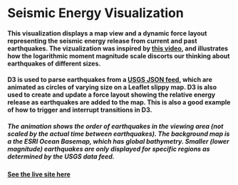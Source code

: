 # Seismic Energy Visualization
#### This visualization displays a map view and a dynamic force layout representing the seismic energy release from current and past earthquakes.  The vizualization was inspired by [this video](https://www.facebook.com/GreatShakeOut/videos/10154330904266759/), and illustrates how the logarithmic moment magnitude scale discorts our thinking about earthquakes of different sizes.

#### D3 is used to parse earthquakes from a [USGS JSON feed](https://earthquake.usgs.gov/earthquakes/feed/v1.0/geojson.php), which are animated as circles of varying size on a Leaflet slippy map. D3 is also used to create and update a force layout showing the relative energy release as earthquakes are added to the map.  This is also a good example of how to trigger and interrupt transitions in D3.

##### The animation shows the order of earthquakes in the viewing area (not scaled by the actual time between earthquakes).  The background map is a the ESRI Ocean Basemap, which has global bathymetry.  Smaller (lower magnitude) earthquakes are only displayed for specific regions as determined by the USGS data feed.

#### [See the live site here](https://ryshackleton.github.io/seismic_energy_viz/)
